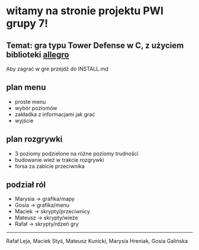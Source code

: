 # witamy na stronie projektu PWI grupy 7!
## **Temat:** gra typu Tower Defense w C, z użyciem biblioteki [allegro](https://liballeg.org/ "strona internetowa biblioteki allegro")

Aby zagrać w gre przejdź do INSTALL.md

## plan menu
- proste menu
- wybór poziomów
- zakładka z informacjami jak grać
- wyjście

## plan rozgrywki
- 3 poziomy podzielone na różne poziomy trudności
- budowanie wież w trakcie rozgrywki
- forsa za zabicie przeciwnika

## podział ról
- Marysia -> grafika/mapy
- Gosia -> grafika/menu
- Maciek -> skrypty/przeciwnicy
- Mateusz -> skrypty/wieże
- Rafał -> skrypty/rdzeń gry

---
Rafał Leja, Maciek Styś, Mateusz Kunicki, Marysia Hreniak, Gosia Galińska

